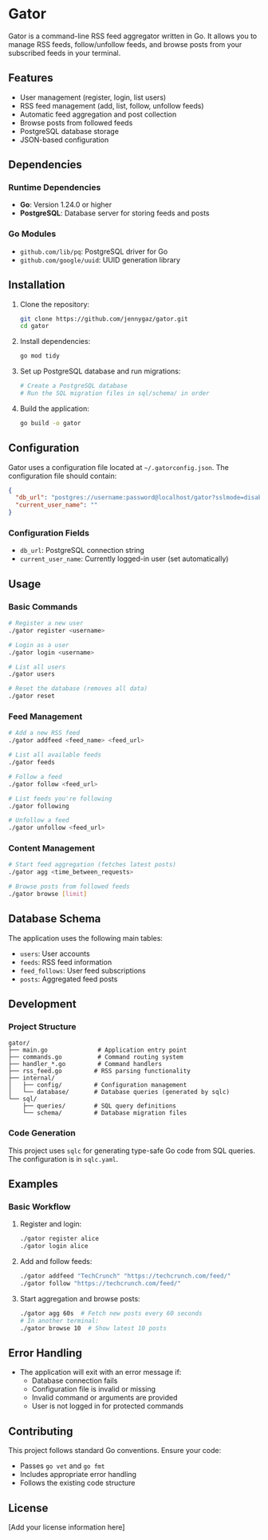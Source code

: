 # Gator

Gator is a command-line RSS feed aggregator written in Go. It allows you to manage RSS feeds, follow/unfollow feeds, and browse posts from your subscribed feeds in your terminal.

## Features

- User management (register, login, list users)
- RSS feed management (add, list, follow, unfollow feeds)
- Automatic feed aggregation and post collection
- Browse posts from followed feeds
- PostgreSQL database storage
- JSON-based configuration

## Dependencies

### Runtime Dependencies
- **Go**: Version 1.24.0 or higher
- **PostgreSQL**: Database server for storing feeds and posts

### Go Modules
- `github.com/lib/pq`: PostgreSQL driver for Go
- `github.com/google/uuid`: UUID generation library

## Installation

1. Clone the repository:
   ```bash
   git clone https://github.com/jennygaz/gator.git
   cd gator
   ```

2. Install dependencies:
   ```bash
   go mod tidy
   ```

3. Set up PostgreSQL database and run migrations:
   ```bash
   # Create a PostgreSQL database
   # Run the SQL migration files in sql/schema/ in order
   ```

4. Build the application:
   ```bash
   go build -o gator
   ```

## Configuration

Gator uses a configuration file located at `~/.gatorconfig.json`. The configuration file should contain:

```json
{
  "db_url": "postgres://username:password@localhost/gator?sslmode=disable",
  "current_user_name": ""
}
```

### Configuration Fields
- `db_url`: PostgreSQL connection string
- `current_user_name`: Currently logged-in user (set automatically)

## Usage

### Basic Commands

```bash
# Register a new user
./gator register <username>

# Login as a user
./gator login <username>

# List all users
./gator users

# Reset the database (removes all data)
./gator reset
```

### Feed Management

```bash
# Add a new RSS feed
./gator addfeed <feed_name> <feed_url>

# List all available feeds
./gator feeds

# Follow a feed
./gator follow <feed_url>

# List feeds you're following
./gator following

# Unfollow a feed
./gator unfollow <feed_url>
```

### Content Management

```bash
# Start feed aggregation (fetches latest posts)
./gator agg <time_between_requests>

# Browse posts from followed feeds
./gator browse [limit]
```

## Database Schema

The application uses the following main tables:
- `users`: User accounts
- `feeds`: RSS feed information
- `feed_follows`: User feed subscriptions
- `posts`: Aggregated feed posts

## Development

### Project Structure

```
gator/
├── main.go              # Application entry point
├── commands.go          # Command routing system
├── handler_*.go         # Command handlers
├── rss_feed.go         # RSS parsing functionality
├── internal/
│   ├── config/         # Configuration management
│   └── database/       # Database queries (generated by sqlc)
└── sql/
    ├── queries/        # SQL query definitions
    └── schema/         # Database migration files
```

### Code Generation

This project uses `sqlc` for generating type-safe Go code from SQL queries. The configuration is in `sqlc.yaml`.

## Examples

### Basic Workflow

1. Register and login:
   ```bash
   ./gator register alice
   ./gator login alice
   ```

2. Add and follow feeds:
   ```bash
   ./gator addfeed "TechCrunch" "https://techcrunch.com/feed/"
   ./gator follow "https://techcrunch.com/feed/"
   ```

3. Start aggregation and browse posts:
   ```bash
   ./gator agg 60s  # Fetch new posts every 60 seconds
   # In another terminal:
   ./gator browse 10  # Show latest 10 posts
   ```

## Error Handling

- The application will exit with an error message if:
  - Database connection fails
  - Configuration file is invalid or missing
  - Invalid command or arguments are provided
  - User is not logged in for protected commands

## Contributing

This project follows standard Go conventions. Ensure your code:
- Passes `go vet` and `go fmt`
- Includes appropriate error handling
- Follows the existing code structure

## License

[Add your license information here]